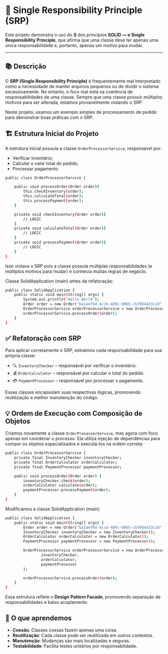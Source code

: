 # 📌 Single Responsibility Principle (SRP)

Este projeto demonstra o uso do **S** dos princípios **SOLID — o Single Responsibility Principle**, que afirma que uma classe deve ter apenas uma única responsabilidade e, portanto, apenas um motivo para mudar.

---

## 📚 Descrição
O **SRP (Single Responsibility Principle)** é frequentemente mal interpretado como a necessidade de manter arquivos pequenos ou de dividir o sistema excessivamente. No entanto, o foco real está na coerência de responsabilidades de uma classe. Sempre que uma classe possuir múltiplos motivos para ser alterada, estamos provavelmente violando o SRP.

Neste projeto, usamos um exemplo simples de processamento de pedido para demonstrar boas práticas com o SRP.

## 🏗️ Estrutura Inicial do Projeto
A estrutura inicial possuía a classe `OrderProcessorService`, responsável por:

- Verificar inventário;
- Calcular o valor total do pedido;
- Processar pagamento.

```bash
public class OrderProcessorService {

    public void processOrder(Order order){
        this.checkInventory(order);
        this.calculateTotal(order);
        this.processPayment(order);
    }

    private void checkInventory(Order order){
        // LOGIC
    }
    private void calculateTotal(Order order){
        // LOGIC
    }
    private void processPayment(Order order){
        // LOGIC
    }
}
```

Isso violava o SRP pois a classe possuía múltiplas responsabilidades (e múltiplos motivos para mudar) e conhecia muitas regras de negócio.

Classe SolidApplication (main) antes da refatoração:

```bash
public class SolidApplication {
    public static void main(String[] args) {
        System.out.println("Hello World");
        Order order = new Order("ba1aef0d-4ccb-489c-90b5-cb7664a53c2d", 500);
        OrderProcessorService orderProcessorService = new OrderProcessorService();
        orderProcessorService.processOrder(order);
    }
}
```

## ✅ Refatoração com SRP
Para aplicar corretamente o SRP, extraímos cada responsabilidade para sua própria classe:

- 🔍 `InventoryChecker` – responsável por verificar o inventário.
- 💰 `OrderCalculator` – responsável por calcular o total do pedido.
- 💳 `PaymentProcessor` – responsável por processar o pagamento.

Essas classes encapsulam suas respectivas lógicas, promovendo reutilização e melhor manutenção do código.

## 💡 Ordem de Execução com Composição de Objetos
Criamos novamente a classe `OrderProcessorService`, mas agora com foco apenas em coordenar o processo. Ela utiliza injeção de dependências para compor os objetos especializados e executá-los na ordem correta:

```bash
public class OrderProcessorService {
    private final InventoryChecker inventoryChecker;
    private final OrderCalculator orderCalculator;
    private final PaymentProcessor paymentProcessor;

    public void processOrder(Order order) {
        inventoryChecker.check(order);
        orderCalculator.calculate(order);
        paymentProcessor.processPayment(order);
    }
}
```

Modificamos a classe SolidApplication (main):

```bash
public class SolidApplication {
    public static void main(String[] args) {
        Order order = new Order("ba1aef0d-4ccb-489c-90b5-cb7664a53c2d", 500);
        InventoryChecker inventoryChecker = new InventoryChecker();
        OrderCalculator orderCalculator = new OrderCalculator();
        PaymentProcessor paymentProcessor = new PaymentProcessor();

        OrderProcessorService orderProcessorService = new OrderProcessorService(
                inventoryChecker,
                orderCalculator,
                paymentProcessor
        );

        orderProcessorService.processOrder(order);
    }
}
```

Essa estrutura reflete o **Design Pattern Facade**, promovendo separação de responsabilidades e baixo acoplamento.

## 🧠 O que aprendemos
- **Coesão**: Classes coesas fazem apenas uma coisa.
- **Reutilização**: Cada classe pode ser reutilizada em outros contextos.
- **Manutenção**: Mudanças são mais localizadas e seguras.
- **Testabilidade**: Facilita testes unitários por responsabilidade.